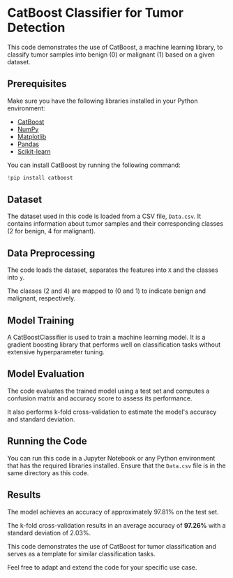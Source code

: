 # CatBoost Classifier for Tumor Detection

This code demonstrates the use of CatBoost, a machine learning library, to classify tumor samples into benign (0) or malignant (1) based on a given dataset.

## Prerequisites

Make sure you have the following libraries installed in your Python environment:

- [CatBoost](https://catboost.ai/)
- [NumPy](https://numpy.org/)
- [Matplotlib](https://matplotlib.org/)
- [Pandas](https://pandas.pydata.org/)
- [Scikit-learn](https://scikit-learn.org/)

You can install CatBoost by running the following command:

```python
!pip install catboost
```

## Dataset

The dataset used in this code is loaded from a CSV file, `Data.csv`. It contains information about tumor samples and their corresponding classes (2 for benign, 4 for malignant).

## Data Preprocessing

The code loads the dataset, separates the features into `X` and the classes into `y`.

The classes (2 and 4) are mapped to (0 and 1) to indicate benign and malignant, respectively.

## Model Training

A CatBoostClassifier is used to train a machine learning model. It is a gradient boosting library that performs well on classification tasks without extensive hyperparameter tuning.

## Model Evaluation

The code evaluates the trained model using a test set and computes a confusion matrix and accuracy score to assess its performance.

It also performs k-fold cross-validation to estimate the model's accuracy and standard deviation.

## Running the Code

You can run this code in a Jupyter Notebook or any Python environment that has the required libraries installed. Ensure that the `Data.csv` file is in the same directory as this code.

## Results

The model achieves an accuracy of approximately 97.81% on the test set.

The k-fold cross-validation results in an average accuracy of **97.26%** with a standard deviation of 2.03%.

This code demonstrates the use of CatBoost for tumor classification and serves as a template for similar classification tasks.

Feel free to adapt and extend the code for your specific use case.
